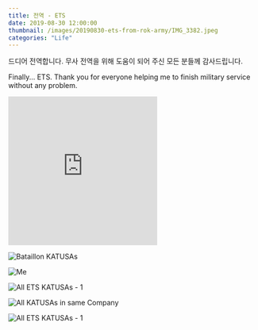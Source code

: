 ```yaml
---
title: 전역 - ETS
date: 2019-08-30 12:00:00
thumbnail: /images/20190830-ets-from-rok-army/IMG_3382.jpeg
categories: "Life"
---
```


드디어 전역합니다. 무사 전역을 위해 도움이 되어 주신 모든 분들께 감사드립니다.

Finally... ETS. Thank you for everyone helping me to finish military service without any problem.

<!-- more -->

<iframe src="https://www.google.com/maps/embed?pb=!1m18!1m12!1m3!1d1370.8176977791777!2d127.0777023535104!3d37.92229385796937!2m3!1f0!2f0!3f0!3m2!1i1024!2i768!4f13.1!3m3!1m2!1s0x357cdbd6a035aac7%3A0xb8559c0964ab1464!2sCamp%20Casey%20Movie%20Theatre!5e1!3m2!1sko!2sus!4v1583420297353!5m2!1sko!2sus" height="300" frameborder="0" style="border:0;" allowfullscreen=""></iframe>

![Bataillon KATUSAs](/images/20190830-ets-from-rok-army/IMG_3382.jpeg)

![Me](/images/20190830-ets-from-rok-army/IMG_0112.jpeg)

![All ETS KATUSAs - 1](/images/20190830-ets-from-rok-army/IMG_0174.jpg)

![All KATUSAs in same Company](/images/20190830-ets-from-rok-army/IMG_0176.jpg)

![All ETS KATUSAs - 1](/images/20190830-ets-from-rok-army/IMG_0181.jpg)
